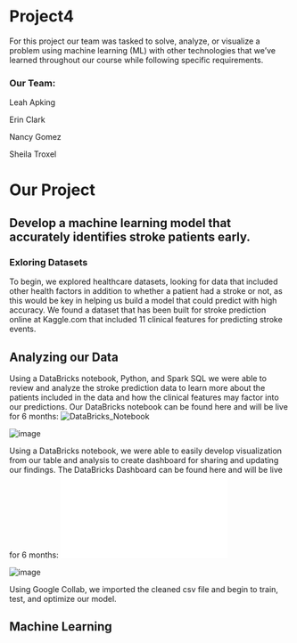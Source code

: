 # Project4

For this project our team was tasked to solve, analyze, or visualize a problem using machine learning (ML) with other technologies that we’ve learned throughout our course while following specific requirements.

### Our Team: 

Leah Apking

Erin Clark

Nancy Gomez

Sheila Troxel

# Our Project
## Develop a machine learning model that accurately identifies stroke patients early.

### Exloring Datasets

To begin, we explored healthcare datasets, looking for data that included other health factors in addition to whether a patient had a stroke or not, as this would be key in helping us build a model that could predict with high accuracy. We found a dataset that has been built for stroke prediction online at Kaggle.com that included 11 clinical features for predicting stroke events.

## Analyzing our Data

Using a DataBricks notebook, Python, and Spark SQL we were able to review and analyze the stroke prediction data to learn more about the patients included in the data and how the clinical features may factor into our predictions. Our DataBricks notebook can be found here and will be live for 6 months: ![DataBricks_Notebook]("https://databricks-prod-cloudfront.cloud.databricks.com/public/4027ec902e239c93eaaa8714f173bcfc/8594694501698209/798098514966974/3612906546445439/latest.html")


![image](https://github.com/Erink8/Project4/assets/117420486/58fec26e-1d78-4947-a052-2496b61f05de)

Using a DataBricks notebook, we were able to easily develop visualization from our table and analysis to create dashboard for sharing and updating our findings. The DataBricks Dashboard can be found here and will be live for 6 months: ![DataBricks_Dashboard]("https://databricks-prod-cloudfront.cloud.databricks.com/public/4027ec902e239c93eaaa8714f173bcfc/8594694501698209/798098514966974/3612906546445439/latest.html)

![image](https://github.com/Erink8/Project4/assets/117420486/e82b346d-b1d0-49dd-94b5-627a2cd245d7)

Using Google Collab, we imported the cleaned csv file and begin to train, test, and optimize our model.

## Machine Learning
